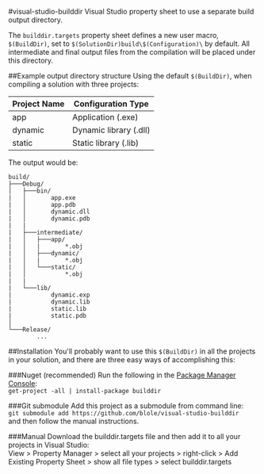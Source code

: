 #visual-studio-builddir
Visual Studio property sheet to use a separate build output directory.

The `builddir.targets` property sheet defines a new user macro, `$(BuildDir)`, set to `$(SolutionDir)build\$(Configuration)\` by default.
All intermediate and final output files from the compilation will be placed under this directory.

##Example output directory structure
Using the default `$(BuildDir)`, when compiling a solution with three projects:

Project Name | Configuration Type
-------------|-------------------
app          | Application (.exe)
dynamic      | Dynamic library (.dll)
static       | Static library (.lib)

The output would be:

```
build/
├───Debug/
│   ├───bin/
|   │       app.exe
|   │       app.pdb
|   │       dynamic.dll
|   │       dynamic.pdb
|	|
|   ├───intermediate/
|   │   ├───app/
|   │   |       *.obj
|   │   ├───dynamic/
|   │   |       *.obj
|   │   └───static/
|   │           *.obj
|	|
|   └───lib/
|           dynamic.exp
|           dynamic.lib
|           static.lib
|           static.pdb
│
└───Release/
		...
```

##Installation
You'll probably want to use this `$(BuildDir)` in all the projects in your solution, and there are three easy ways of accomplishing this:

###Nuget (recommended)
Run the following in the [Package Manager Console](http://docs.nuget.org/docs/start-here/using-the-package-manager-console):  
`get-project -all | install-package builddir`

###Git submodule
Add this project as a submodule from command line:  
`git submodule add https://github.com/blole/visual-studio-builddir`  
and then follow the manual instructions.

###Manual
Download the builddir.targets file and then add it to all your projects in Visual Studio:  
View > Property Manager > select all your projects > right-click > Add Existing Property Sheet > show all file types > select builddir.targets
